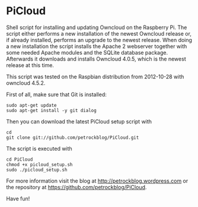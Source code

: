 PiCloud
=======

Shell script for installing and updating Owncloud on the Raspberry Pi. The script either performs a new installation of the newest Owncloud release or, if already installed, performs an upgrade to the newest release. When doing a new installation the script installs the Apache 2 webserver together with some needed Apache modules and the SQLite database package. Afterwards it downloads and installs Owncloud 4.0.5, which is the newest release at this time. 

This script was tested on the Raspbian distribution from 2012-10-28 with owncloud 4.5.2.


First of all, make sure that Git is installed:

```shell
sudo apt-get update
sudo apt-get install -y git dialog
```

Then you can download the latest PiCloud setup script with

```shell
cd
git clone git://github.com/petrockblog/PiCloud.git
```

The script is executed with 

```shell
cd PiCloud
chmod +x picloud_setup.sh
sudo ./picloud_setup.sh
```

For more information visit the blog at http://petrockblog.wordpress.com or the repository at https://github.com/petrockblog/PiCloud.

Have fun!
